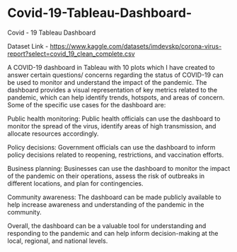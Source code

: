 # Covid-19-Tableau-Dashboard-
Covid - 19 Tableau Dashboard 

Dataset Link - https://www.kaggle.com/datasets/imdevskp/corona-virus-report?select=covid_19_clean_complete.csv

A COVID-19 dashboard in Tableau with 10 plots which I have created to answer certain questions/ concerns regarding the status of COVID-19 can be used to monitor and understand the impact of the pandemic. The dashboard provides a visual representation of key metrics related to the pandemic, which can help identify trends, hotspots, and areas of concern. Some of the specific use cases for the dashboard are:

Public health monitoring: Public health officials can use the dashboard to monitor the spread of the virus, identify areas of high transmission, and allocate resources accordingly.

Policy decisions: Government officials can use the dashboard to inform policy decisions related to reopening, restrictions, and vaccination efforts.

Business planning: Businesses can use the dashboard to monitor the impact of the pandemic on their operations, assess the risk of outbreaks in different locations, and plan for contingencies.

Community awareness: The dashboard can be made publicly available to help increase awareness and understanding of the pandemic in the community.

Overall, the dashboard can be a valuable tool for understanding and responding to the pandemic and can help inform decision-making at the local, regional, and national levels.
